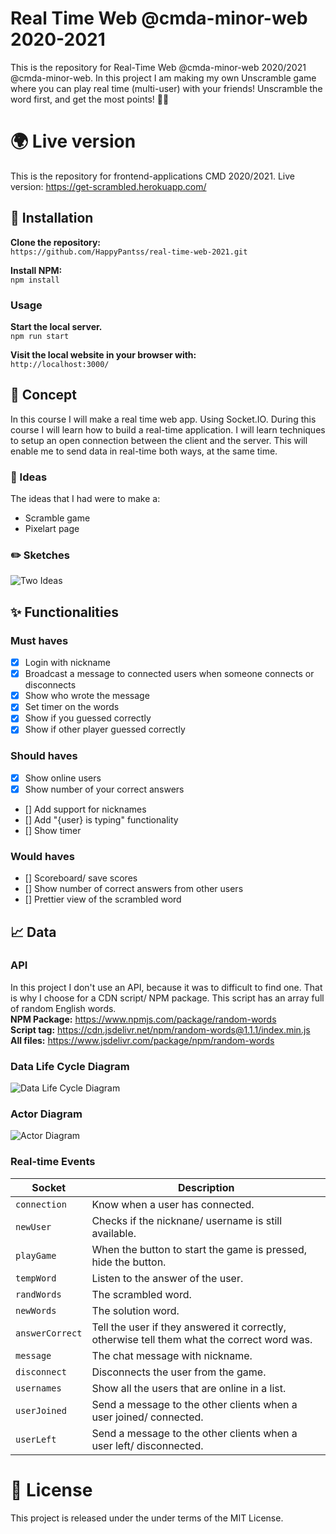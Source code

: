 # Real Time Web @cmda-minor-web 2020-2021
This is the repository for Real-Time Web @cmda-minor-web 2020/2021 @cmda-minor-web. In this project I am making my own Unscramble game where you can play real time (multi-user) with your friends! Unscramble the word first, and get the most points! 💬🥇

# 🌍 Live version
This is the repository for frontend-applications CMD 2020/2021. Live version: https://get-scrambled.herokuapp.com/

## 🚀 Installation
**Clone the repository:**<br>
`https://github.com/HappyPantss/real-time-web-2021.git`

**Install NPM:**<br>
`npm install`

### Usage
**Start the local server.**<br>
`npm run start`

**Visit the local website in your browser with:**<br>
`http://localhost:3000/`

## 💬 Concept
In this course I will make a real time web app. Using Socket.IO. During this course I will learn how to build a real-time application. I will learn techniques to setup an open connection between the client and the server. This will enable me to send data in real-time both ways, at the same time.

### 🔨 Ideas
The ideas that I had were to make a:
* Scramble game
* Pixelart page

### ✏️ Sketches
![Two Ideas](https://i.imgur.com/cluFxRW.png)

## ✨ Functionalities
### Must haves
- [x] Login with nickname
- [x] Broadcast a message to connected users when someone connects or disconnects
- [x] Show who wrote the message
- [x] Set timer on the words
- [x] Show if you guessed correctly
- [x] Show if other player guessed correctly

### Should haves
- [x] Show online users
- [x] Show number of your correct answers
- [] Add support for nicknames
- [] Add "{user} is typing" functionality
- [] Show timer

### Would haves
- [] Scoreboard/ save scores
- [] Show number of correct answers from other users
- [] Prettier view of the scrambled word

## 📈 Data
### API
In this project I don't use an API, because it was to difficult to find one. That is why I choose for a CDN script/ NPM package. This script has an array full of random English words.<br>
**NPM Package:** https://www.npmjs.com/package/random-words<br>
**Script tag:** https://cdn.jsdelivr.net/npm/random-words@1.1.1/index.min.js<br>
**All files:** https://www.jsdelivr.com/package/npm/random-words
### Data Life Cycle Diagram
![Data Life Cycle Diagram](https://i.imgur.com/Q1eA1Ti.png)
### Actor Diagram
![Actor Diagram](https://i.imgur.com/5YAw0Ok.jpg)
### Real-time Events
| Socket | Description |
| --- | --- |
| `connection` | Know when a user has connected. |
| `newUser` | Checks if the nicknane/ username is still available. |
| `playGame` | When the button to start the game is pressed, hide the button. |
| `tempWord` | Listen to the answer of the user. |
| `randWords` | The scrambled word. |
| `newWords` | The solution word. |
| `answerCorrect` | Tell the user if they answered it correctly, otherwise tell them what the correct word was. |
| `message` | The chat message with nickname. |
| `disconnect` | Disconnects the user from the game.  |
| `usernames` | Show all the users that are online in a list. |
| `userJoined` | Send a message to the other clients when a user joined/ connected. |
| `userLeft` | Send a message to the other clients when a user left/ disconnected. |

# 📘 License
This project is released under the under terms of the MIT License.